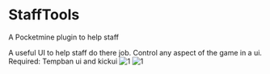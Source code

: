 # StaffTools
A Pocketmine plugin to help staff

A useful UI to help staff do there job.
Control any aspect of the game in a ui.
Required: Tempban ui and kickui
![1](https://raw.githubusercontent.com/calumrawlinson/StaffTools/master/screenshotsui/1.png)
![1](https://raw.githubusercontent.com/calumrawlinson/StaffTools/master/screenshotsui/2.png)
